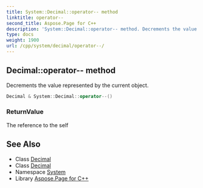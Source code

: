 ```yaml
---
title: System::Decimal::operator-- method
linktitle: operator--
second_title: Aspose.Page for C++
description: 'System::Decimal::operator-- method. Decrements the value represented by the current object in C++.'
type: docs
weight: 1900
url: /cpp/system/decimal/operator--/
---
```

## Decimal::operator-- method


Decrements the value represented by the current object.

```cpp
Decimal & System::Decimal::operator--()
```


### ReturnValue

The reference to the self

## See Also

* Class [Decimal](../)
* Class [Decimal](../)
* Namespace [System](../../)
* Library [Aspose.Page for C++](../../../)
